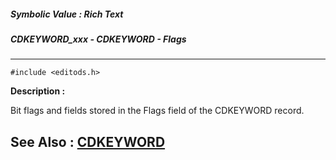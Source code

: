 ##### Symbolic Value : Rich Text
##### CDKEYWORD_xxx - CDKEYWORD - Flags
---
```
#include <editods.h>
```
**Description :**

Bit flags and fields stored in the Flags field of the CDKEYWORD record.

**See Also :**
[CDKEYWORD](/domino-c-api-docs/reference/Data/CDKEYWORD)
---
